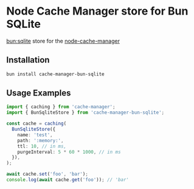 # Node Cache Manager store for Bun SQLite

[bun:sqlite](https://bun.sh/docs/api/sqlite) store for the [node-cache-manager](https://github.com/BryanDonovan/node-cache-manager)


## Installation 

```sh
bun install cache-manager-bun-sqlite
```

## Usage Examples

```typescript
import { caching } from 'cache-manager';
import { BunSqliteStore } from 'cache-manager-bun-sqlite';

const cache = caching(
  BunSqliteStore({
    name: 'test',
    path: ':memory:',
    ttl: 10, // in ms,
    purgeInterval: 5 * 60 * 1000, // in ms
  }),
);

await cache.set('foo', 'bar');
console.log(await cache.get('foo')); // 'bar'
```